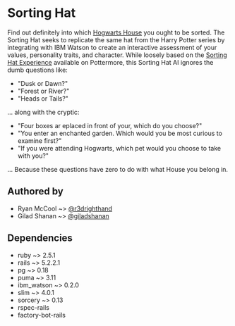 # Sorting Hat

Find out definitely into which [Hogwarts House](https://www.pottermore.com/news/discover-your-hogwarts-house-on-pottermore) you ought to be sorted. The Sorting Hat seeks to replicate the same hat from the Harry Potter series by integrating with IBM Watson to create an interactive assessment of your values, personality traits, and character. While loosely based on the [Sorting Hat Experience](https://my.pottermore.com/sorting) available on Pottermore, this Sorting Hat AI ignores the dumb questions like: 

* "Dusk or Dawn?" 
* "Forest or River?" 
* "Heads or Tails?" 

... along with the cryptic: 

* "Four boxes ar eplaced in front of your, which do you choose?"
* "You enter an enchanted garden. Which would you be most curious to examine first?"
* "If you were attending Hogwarts, which pet would you choose to take with you?"

... Because these questions have zero to do with what House you belong in.

## Authored by

* Ryan McCool ~> [@r3drighthand](https://github.com/r3drighthand)
* Gilad Shanan ~> [@giladshanan](https://github.com/giladshanan)

## Dependencies

* ruby ~> 2.5.1
* rails ~> 5.2.2.1
* pg ~> 0.18
* puma ~> 3.11
* ibm_watson ~> 0.2.0
* slim ~> 4.0.1
* sorcery ~> 0.13
* rspec-rails
* factory-bot-rails
